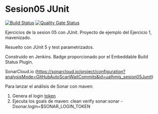 # Sesion05 JUnit
[![Build Status](http://cnsa19jenkins.eastus2.cloudapp.azure.com/buildStatus/icon?job=sesion05JUnit)](http://cnsa19jenkins.eastus2.cloudapp.azure.com/view/HMIS/job/sesion05JUnit/)
[![Quality Gate Status](https://sonarcloud.io/api/project_badges/measure?project=ualhmis_sesion05Junit&metric=alert_status)](https://sonarcloud.io/dashboard?id=ualhmis_sesion05Junit)

Ejercicios de la sesion 05 con JUnit. Proyecto de ejemplo del Ejercicio 1, mavenizado. 

Resuelto con JUnit 5 y test parametrizados. 

Construido en Jenkins. Badge proporcionado por el Embeddable Build Status Plugin.

SonarCloud.io (https://sonarcloud.io/project/configuration?analysisMode=GitHubAutoScanWaitCommits&id=ualhmis_sesion05Junit)

Para lanzar el análisis de Sonar con maven:
1. Genera el login [token](https://docs.sonarqube.org/latest/user-guide/user-token/)
2. Ejecuta los goals de maven: clean verify sonar:sonar -Dsonar.login=$SONAR_LOGIN_TOKEN
